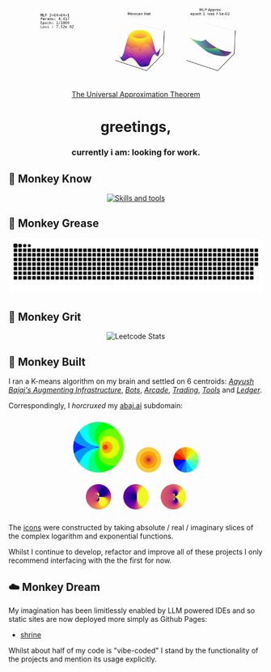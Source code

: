 <div align="center">
  <img width="700px" src="/assets/universal.gif" alt="Neural Nets learning 3-Space">
  <br>
  <a href="https://en.wikipedia.org/wiki/Universal_approximation_theorem"> The Universal Approximation Theorem </a>
</div>

<h1 align="center">greetings,</h1>
<h3 align="center">currently i am: <strong>looking for work.</strong></h3>


## 🧠 Monkey Know

<p align="center">
  <a href="https://skillicons.dev">
    <img src="https://skillicons.dev/icons?i=py,js,docker,linux,c,latex,go,r,git,neovim,emacs" alt="Skills and tools"/>
  </a>
</p>

## 🐍 Monkey Grease

<p align="center">
  <img src="https://raw.githubusercontent.com/abaj8494/abaj8494/refs/heads/output/github-snake-dark.svg" alt="GitHub Snake Animation" />
</p>

## 🌳 Monkey Grit

<p align="center">
  <img src="https://leetcard.jacoblin.cool/abaj8494?ext=activity" alt="Leetcode Stats" />
</p>

## 🔨 Monkey Built

I ran a K-means algorithm on my brain and settled on 6 centroids: [_Aayush Bajaj's Augmenting Infrastructure_](https://github.com/abaj8494/site), [_Bots_](https://github.com/abaj8494/bots), [_Arcade_](https://github.com/abaj8494/arcade), [_Trading_](https://github.com/abaj8494/trading), [_Tools_](https://github.com/abaj8494/tools) and [_Ledger_](https://github.com/abaj8494/ledger). 

Correspondingly, I _horcruxed_ my [abaj.ai](https://abaj.ai) subdomain:

<div align="center">
  <a href="https://abaj.ai" target="_blank" style="text-decoration: none; display: inline-block;">
    <img width="100px" src="/assets/abs_hsv.svg" style="margin: 10px; display: block;">
  </a>
  <a href="https://bots.abaj.ai" target="_blank" style="text-decoration: none; display: inline-block;">
    <img width="50px" src="/assets/real_inferno.svg" style="margin: 10px; display: block;">
  </a>
  <a href="https://arcade.abaj.ai" target="_blank" style="text-decoration: none; display: inline-block;">
    <img width="50px" src="/assets/imag_jet.svg" style="margin: 10px; display: block;">
  </a>
</div>
<div align="center">
  <a href="https://trading.abaj.ai" target="_blank" style="text-decoration: none; display: inline-block;">
    <img width="50px" src="/assets/trade1.svg" style="margin: 10px; display: block;">
  </a>
  <a href="https://tools.abaj.ai" target="_blank" style="text-decoration: none; display: inline-block;">
    <img width="50px" src="/assets/tools.svg" style="margin: 10px; display: block;">
  </a>
  <a href="https://ledger.abaj.ai" target="_blank" style="text-decoration: none; display: inline-block;">
    <img width="50px" src="/assets/ledger.svg" style="margin: 10px; display: block;">
  </a>
</div>

The [icons](https://github.com/abaj8494/icons) were constructed by taking absolute / real / imaginary slices of the complex logarithm and exponential functions.

Whilst I continue to develop, refactor and improve all of these projects I only recommend interfacing with the the first for now.

## ☁️ Monkey Dream

My imagination has been limitlessly enabled by LLM powered IDEs and so static sites are now deployed more simply as Github Pages: 
- [shrine](https://abaj8494.github.io/shrine/people)

Whilst about half of my code is "vibe-coded" I stand by the functionality of the projects and mention its usage explicitly.

